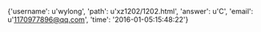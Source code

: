 {'username': u'wylong', 'path': u'xz1202/1202.html', 'answer': u'C', 'email': u'1170977896@qq.com', 'time': '2016-01-05:15:48:22'}
